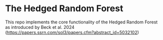 # The Hedged Random Forest

This repo implements the core functionality of the Hedged Random Forest as 
introduced by Beck et al. 2024 (https://papers.ssrn.com/sol3/papers.cfm?abstract_id=5032102)